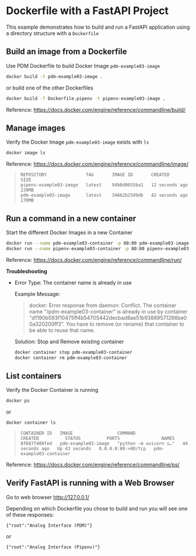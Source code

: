 # Dockerfile with a FastAPI Project

This example demonstrates how to build and run a FastAPI application using a directory structure
with a `Dockerfile`


## Build an image from a Dockerfile

  Use PDM Dockerfile to build Docker Image `pdm-example03-image`

  ```sh
  docker build -t pdm-example03-image .
  ```

  or build one of the other Dockerfiles

  ```sh
  docker build -f Dockerfile.pipenv -t pipenv-example03-image .
  ```

  Reference: https://docs.docker.com/engine/reference/commandline/build/


## Manage images

  Verify the Docker Image `pdm-example03-image` exists with `ls`

  ```sh
  docker image ls
  ```

  Reference: https://docs.docker.com/engine/reference/commandline/image/

  >```
  >REPOSITORY               TAG       IMAGE ID       CREATED          SIZE
  >pipenv-example03-image   latest    94b8d0655ba1   12 seconds ago   239MB
  >pdm-example03-image      latest    34662b2599db   42 seconds ago   170MB
  >```


## Run a command in a new container

  Start the different Docker Images in a new Container

  ```sh
  docker run --name pdm-example03-container -p 80:80 pdm-example03-image
  docker run --name pipenv-example03-container -p 80:80 pipenv-example03-image
  ```

  Reference: https://docs.docker.com/engine/reference/commandline/run/

  **Troubleshooting**
  
  - Error Type: The container name is already in use

    Example Message:
  
    >docker: Error response from daemon: Conflict. The container name "/pdm-example03-container" is already in use by container "d1190b593f10475ff4b54705442decbad8ae51b93869571266be00a320200ff3". You have to remove (or rename) that container to be able to reuse that name.

    Solution: Stop and Remove existing container

    ```sh
    docker container stop pdm-example03-container
    docker container rm pdm-example03-container
    ```


## List containers

  Verify the Docker Container is running

  ```sh
  docker ps
  ```

  or

  ```sh
  docker container ls
  ```

  >```
  >CONTAINER ID   IMAGE                 COMMAND                  CREATED          STATUS          PORTS                NAMES
  >8f687f488fed   pdm-example03-image   "python -m uvicorn s…"   44 seconds ago   Up 43 seconds   0.0.0.0:80->80/tcp   pdm-example03-container
  >```

  Reference: https://docs.docker.com/engine/reference/commandline/ps/



## Verify FastAPI is running with a Web Browser

  Go to web browser http://127.0.0.1/

  Depending on which Dockerfile you chose to build and run
  you will see one of these responses:

  ```
  {"root":"Analog Interface (PDM)"}
  ```

  or

  ```
  {"root":"Analog Interface (Pipenv)"}
  ```
